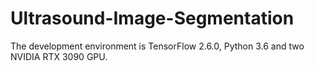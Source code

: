 # Ultrasound-Image-Segmentation

The development environment is TensorFlow 2.6.0, Python 3.6 and two NVIDIA RTX 3090 GPU.


